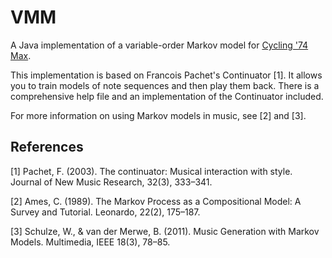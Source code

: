 # VMM
A Java implementation of a variable-order Markov model for [Cycling '74
Max](https://cycling74.com/products/max/).

This implementation is based on Francois Pachet's Continuator [1]. It allows
you to train models of note sequences and then play them back. There is a
comprehensive help file and an implementation of the Continuator included.

For more information on using Markov models in music, see [2] and [3].


## References
[1] Pachet, F. (2003). The continuator: Musical interaction with style. Journal
of New Music Research, 32(3), 333–341.

[2] Ames, C. (1989). The Markov Process as a Compositional Model: A Survey and
Tutorial. Leonardo, 22(2), 175–187.

[3] Schulze, W., & van der Merwe, B. (2011). Music Generation with Markov Models.
Multimedia, IEEE 18(3), 78–85.
